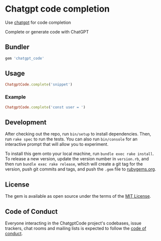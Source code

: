 # Chatgpt code completion

Use [chatgpt](https://platform.openai.com/docs/guides/code) for code completion

Complete or generate code with ChatGPT

## Bundler

``` ruby
gem 'chatgpt_code'
```

## Usage

``` ruby
ChatgptCode.complete('snippet')
```

### Example

``` ruby
ChatgptCode.complete('const user = ')
```

## Development

After checking out the repo, run `bin/setup` to install dependencies. Then, run `rake spec` to run the tests. You can also run `bin/console` for an interactive prompt that will allow you to experiment.

To install this gem onto your local machine, run `bundle exec rake install`. To release a new version, update the version number in `version.rb`, and then run `bundle exec rake release`, which will create a git tag for the version, push git commits and tags, and push the `.gem` file to [rubygems.org](https://rubygems.org).

## License

The gem is available as open source under the terms of the [MIT License](https://opensource.org/licenses/MIT).

## Code of Conduct

Everyone interacting in the ChatgptCode project's codebases, issue trackers, chat rooms and mailing lists is expected to follow the [code of conduct](https://github.com/[USERNAME]/chatgpt/blob/master/CODE_OF_CONDUCT.md).
